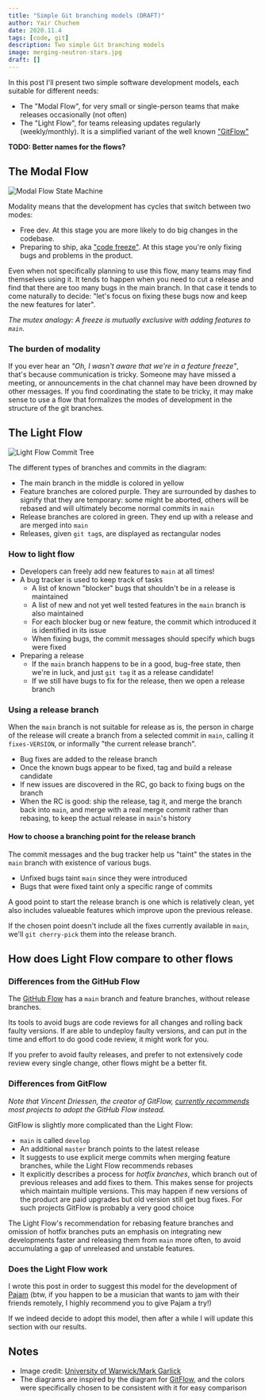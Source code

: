 ```yaml
---
title: "Simple Git branching models (DRAFT)"
author: Yair Chuchem
date: 2020.11.4
tags: [code, git]
description: Two simple Git branching models
image: merging-neutron-stars.jpg
draft: []
---
```


In this post I'll present two simple software development models, each suitable for different needs:

* The "Modal Flow", for very small or single-person teams that make releases occasionally (not often)
* The "Light Flow", for teams releasing updates regularly (weekly/monthly). It is a simplified variant of the well known ["GitFlow"](https://nvie.com/posts/a-successful-git-branching-model/)


**TODO: Better names for the flows?**

## The Modal Flow

![Modal Flow State Machine](/images/modal-flow.svg)

Modality means that the development has cycles that switch between two modes:

* Free dev. At this stage you are more likely to do big changes in the codebase.
* Preparing to ship, aka ["code freeze"](https://en.wikipedia.org/wiki/Freeze_(software_engineering)). At this stage you're only fixing bugs and problems in the product.

Even when not specifically planning to use this flow, many teams may find themselves using it. It tends to happen when you need to cut a release and find that there are too many bugs in the main branch. In that case it tends to come naturally to decide: "let's focus on fixing these bugs now and keep the new features for later".

*The mutex analogy: A freeze is mutually exclusive with adding features to `main`.*

### The burden of modality

If you ever hear an *"Oh, I wasn't aware that we're in a feature freeze"*, that's because communication is tricky. Someone may have missed a meeting, or announcements in the chat channel may have been drowned by other messages. If you find coordinating the state to be tricky, it may make sense to use a flow that formalizes the modes of development in the structure of the git branches.

## The Light Flow

![Light Flow Commit Tree](/images/light-flow.svg)

The different types of branches and commits in the diagram:

* The main branch in the middle is colored in yellow
* Feature branches are colored purple. They are surrounded by dashes to signify that they are temporary: some might be aborted, others will be rebased and will ultimately become normal commits in `main`
* Release branches are colored in green. They end up with a release and are merged into `main`
* Releases, given `git tag`s, are displayed as rectangular nodes

### How to light flow

* Developers can freely add new features to `main` at all times!
* A bug tracker is used to keep track of tasks
  * A list of known "blocker" bugs that shouldn't be in a release is maintained
  * A list of new and not yet well tested features in the `main` branch is also maintained
  * For each blocker bug or new feature, the commit which introduced it is identified in its issue
  * When fixing bugs, the commit messages should specify which bugs were fixed
* Preparing a release
  * If the `main` branch happens to be in a good, bug-free state, then we're in luck, and just `git tag` it as a release candidate!
  * If we still have bugs to fix for the release, then we open a release branch

### Using a release branch

When the `main` branch is not suitable for release as is, the person in charge of the release will create a branch from a selected commit in `main`, calling it `fixes-VERSION`, or informally "the current release branch".

* Bug fixes are added to the release branch
* Once the known bugs appear to be fixed, tag and build a release candidate
* If new issues are discovered in the RC, go back to fixing bugs on the branch
* When the RC is good: ship the release, tag it, and merge the branch back into `main`, and merge with a real merge commit rather than rebasing, to keep the actual release in `main`'s history

#### How to choose a branching point for the release branch

The commit messages and the bug tracker help us "taint" the states in the `main` branch with existence of various bugs.

* Unfixed bugs taint `main` since they were introduced
* Bugs that were fixed taint only a specific range of commits

A good point to start the release branch is one which is relatively clean, yet also includes valueable features which improve upon the previous release.

If the chosen point doesn't include all the fixes currently available in `main`, we'll `git cherry-pick` them into the release branch.

## How does Light Flow compare to other flows

### Differences from the GitHub Flow

The [GitHub Flow](https://guides.github.com/introduction/flow/) has a `main` branch and feature branches, without release branches.

Its tools to avoid bugs are code reviews for all changes and rolling back faulty versions. If are able to undeploy faulty versions, and can put in the time and effort to do good code review, it might work for you.

If you prefer to avoid faulty releases, and prefer to not extensively code review every single change, other flows might be a better fit.

### Differences from GitFlow

*Note that Vincent Driessen, the creator of GitFlow, [currently recommends](https://nvie.com/posts/a-successful-git-branching-model/) most projects to adopt the GitHub Flow instead.*

GitFlow is slightly more complicated than the Light Flow:

* `main` is called `develop`
* An additional `master` branch points to the latest release
* It suggests to use explicit merge commits when merging feature branches, while the Light Flow recommends rebases
* It explicitly describes a process for *hotfix branches*, which branch out of previous releases and add fixes to them. This makes sense for projects which maintain multiple versions. This may happen if new versions of the product are paid upgrades but old version still get bug fixes. For such projects GitFlow is probably a very good choice

The Light Flow's recommendation for rebasing feature branches and omission of hotfix branches puts an emphasis on integrating new developments faster and releasing them from `main` more often, to avoid accumulating a gap of unreleased and unstable features.

### Does the Light Flow work

I wrote this post in order to suggest this model for the development of [Pajam](https://pajam.live/) (btw, if you happen to be a musician that wants to jam with their friends remotely, I highly recommend you to give Pajam a try!)

If we indeed decide to adopt this model, then after a while I will update this section with our results.

## Notes

* Image credit: [University of Warwick/Mark Garlick](https://en.m.wikipedia.org/wiki/File:Eso1733s_Artist%27s_impression_of_merging_neutron_stars.jpg)
* The diagrams are inspired by the diagram for [GitFlow](https://nvie.com/posts/a-successful-git-branching-model/), and the colors were specifically chosen to be consistent with it for easy comparison
